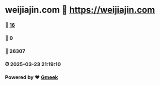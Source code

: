# weijiajin.com :link: https://weijiajin.com 
### :page_facing_up: [16](https://weijiajin.com/tag.html) 
### :speech_balloon: 0 
### :hibiscus: 26307 
### :alarm_clock: 2025-03-23 21:19:10 
### Powered by :heart: [Gmeek](https://github.com/Meekdai/Gmeek)

